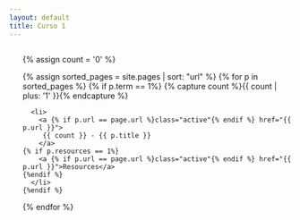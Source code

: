 ```yaml
---
layout: default
title: Curso 1
---
```


<div class="row">
<div class="one columns">
<ul class="lessons">
{% assign count = '0' %}

{% assign sorted_pages = site.pages  | sort: "url" %}
  {% for p in sorted_pages %}
	{% if p.term == 1%}
	{% capture count %}{{ count | plus: '1' }}{% endcapture %}

      <li>
        <a {% if p.url == page.url %}class="active"{% endif %} href="{{ p.url }}">
         {{ count }} - {{ p.title }}
        </a>
	{% if p.resources == 1%}
        <a {% if p.url == page.url %}class="active"{% endif %} href="{{ p.url }}">Resources</a>
	{%endif %}
      </li>
	{%endif %}
  {% endfor %}
</ul>
</div>
</div>
